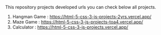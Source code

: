 This repository projects developed urls you can check below all projects.

1. Hangman Game :    https://html-5-css-3-js-projects-2yrs.vercel.app/
2. Maze Game    :   https://html-5-css-3-js-projects-toa4.vercel.app/      
6.  Calculator  :    https://html-5-css-3-js-projects.vercel.app/
